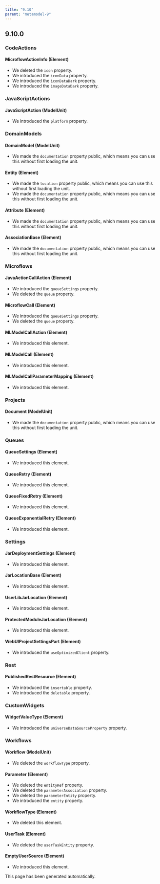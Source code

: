 ```yaml
---
title: "9.10"
parent: "metamodel-9"
---
```


## 9.10.0

### CodeActions

#### MicroflowActionInfo (Element)
* We deleted the `icon` property. 
* We introduced the `iconData` property. 
* We introduced the `iconDataDark` property. 
* We introduced the `imageDataDark` property. 

### JavaScriptActions

#### JavaScriptAction (ModelUnit)
* We introduced the `platform` property. 

### DomainModels

#### DomainModel (ModelUnit)
* We made the `documentation` property public, which means you can use this without first loading the unit.

#### Entity (Element)
* We made the `location` property public, which means you can use this without first loading the unit.
* We made the `documentation` property public, which means you can use this without first loading the unit.

#### Attribute (Element)
* We made the `documentation` property public, which means you can use this without first loading the unit.

#### AssociationBase (Element)
* We made the `documentation` property public, which means you can use this without first loading the unit.

### Microflows

#### JavaActionCallAction (Element)
* We introduced the `queueSettings` property. 
* We deleted the `queue` property. 

#### MicroflowCall (Element)
* We introduced the `queueSettings` property. 
* We deleted the `queue` property. 

#### MLModelCallAction (Element)
* We introduced this element. 

#### MLModelCall (Element)
* We introduced this element. 

#### MLModelCallParameterMapping (Element)
* We introduced this element. 

### Projects

#### Document (ModelUnit)
* We made the `documentation` property public, which means you can use this without first loading the unit.

### Queues

#### QueueSettings (Element)
* We introduced this element. 

#### QueueRetry (Element)
* We introduced this element. 

#### QueueFixedRetry (Element)
* We introduced this element. 

#### QueueExponentialRetry (Element)
* We introduced this element. 

### Settings

#### JarDeploymentSettings (Element)
* We introduced this element. 

#### JarLocationBase (Element)
* We introduced this element. 

#### UserLibJarLocation (Element)
* We introduced this element. 

#### ProtectedModuleJarLocation (Element)
* We introduced this element. 

#### WebUIProjectSettingsPart (Element)
* We introduced the `useOptimizedClient` property. 

### Rest

#### PublishedRestResource (Element)
* We introduced the `insertable` property. 
* We introduced the `deletable` property. 

### CustomWidgets

#### WidgetValueType (Element)
* We introduced the `universeDataSourceProperty` property. 

### Workflows

#### Workflow (ModelUnit)
* We deleted the `workflowType` property. 

#### Parameter (Element)
* We deleted the `entityRef` property. 
* We deleted the `parameterAssociation` property. 
* We deleted the `parameterEntity` property. 
* We introduced the `entity` property. 

#### WorkflowType (Element)
* We deleted this element. 

#### UserTask (Element)
* We deleted the `userTaskEntity` property. 

#### EmptyUserSource (Element)
* We introduced this element. 

This page has been generated automatically.
